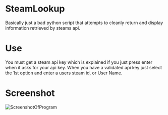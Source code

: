 # SteamLookup
Basically just a bad python script that attempts to cleanly return and display information retrieved by steams api. 

# Use
You must get a steam api key which is explained if you just press enter when it asks for your api key. 
When you have a validated api key just select the 1st option and enter a users steam id, or User Name.

# Screenshot
![ScreenshotOfProgram](https://cdn.discordapp.com/attachments/803117716243873817/867549241706545182/unknown.png "Program SS")
